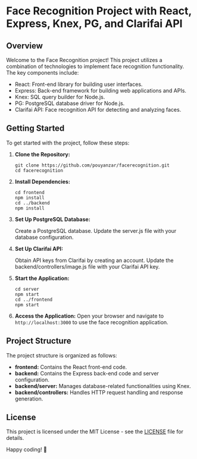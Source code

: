 # Face Recognition Project with React, Express, Knex, PG, and Clarifai API

## Overview

Welcome to the Face Recognition project! This project utilizes a combination of technologies to implement face recognition functionality. The key components include:

- React: Front-end library for building user interfaces.
- Express: Back-end framework for building web applications and APIs.
- Knex: SQL query builder for Node.js.
- PG: PostgreSQL database driver for Node.js.
- Clarifai API: Face recognition API for detecting and analyzing faces.

## Getting Started

To get started with the project, follow these steps:

1. **Clone the Repository:**
   ```
   git clone https://github.com/pouyanzar/facerecognition.git
   cd facerecognition
   ```

2. **Install Dependencies:**
   ```
   cd frontend
   npm install
   cd ../backend
   npm install
   ```

3. **Set Up PostgreSQL Database:**

   Create a PostgreSQL database.
   Update the server.js file with your database configuration.
   
4. **Set Up Clarifai API:**

   Obtain API keys from Clarifai by creating an account.
   Update the backend/controllers/image.js file with your Clarifai API key.

   
5. **Start the Application:**
   ```
   cd server
   npm start
   cd ../frontend
   npm start
   ```

6. **Access the Application:**
   Open your browser and navigate to `http://localhost:3000` to use the face recognition application.

## Project Structure

The project structure is organized as follows:

- **frontend:** Contains the React front-end code.
- **backend:** Contains the Express back-end code and server configuration.
- **backend/server:** Manages database-related functionalities using Knex.
- **backend/controllers:** Handles HTTP request handling and response generation.

## License

This project is licensed under the MIT License - see the [LICENSE](LICENSE) file for details.

Happy coding! 🚀
